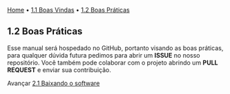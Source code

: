[Home](../HomePT.md) • [1.1 Boas Vindas](./1_welcome.md) • [1.2 Boas Práticas](#)


## 1.2 Boas Práticas

Esse manual será hospedado no GitHub, portanto visando as boas práticas, para qualquer dúvida futura pedimos para abrir um **ISSUE** no nosso repositório. Você também pode colaborar com o projeto abrindo um **PULL REQUEST** e enviar sua contribuição.

Avançar [2.1 Baixando o software](../2_CONFIG/1.download.md)